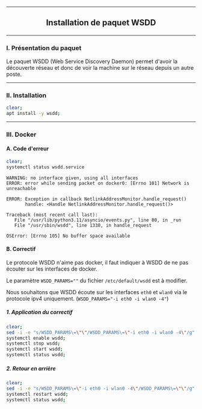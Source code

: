 ------------------------------------------------------------------------------------------------------------------------------------------------
## <p align='center'> Installation de paquet WSDD </p>

------------------------------------------------------------------------------------------------------------------------------------------------
### I. Présentation du paquet
Le paquet WSDD (Web Service Discovery Daemon) permet d'avoir la découverte réseau et donc de voir la machine sur le réseau depuis un autre poste.

------------------------------------------------------------------------------------------------------------------------------------------------
### II. Installation 
```bash
clear;
apt install -y wsdd;
```

------------------------------------------------------------------------------------------------------------------------------------------------
### III. Docker
#### A. Code d'erreur
```bash
clear;
systemctl status wsdd.service
```

```
WARNING: no interface given, using all interfaces
ERROR: error while sending packet on docker0: [Errno 101] Network is unreachable

ERROR: Exception in callback NetlinkAddressMonitor.handle_request()
       handle: <Handle NetlinkAddressMonitor.handle_request()>

Traceback (most recent call last):
   File "/usr/lib/python3.11/asyncio/events.py", line 80, in _run
   File "/usr/sbin/wsdd", line 1330, in handle_request

OSError: [Errno 105] No buffer space available
```


#### B. Correctif
Le protocole WSDD n'aime pas docker, il faut indiquer à WSDD de ne pas écouter sur les interfaces de docker.

Le paramètre `WSDD_PARAMS=""` du fichier `/etc/default/wsdd` est à modifier.

Nous souhaitons que WSDD écoute sur les interfaces `eth0` et `wlan0` via le protocole ipv4 uniquement. (`WSDD_PARAMS="-i eth0 -i wlan0 -4"`)

##### 1. Application du correctif
```bash
clear;
sed -i -e "s/WSDD_PARAMS\=\"\"/WSDD_PARAMS\=\"-i eth0 -i wlan0 -4\"/g" /etc/default/wsdd;
systemctl enable wsdd;
systemctl stop wsdd;
systemctl start wsdd;
systemctl status wsdd;
```

##### 2. Retour en arrière
```bash
clear;
sed -i -e "s/WSDD_PARAMS\=\"-i eth0 -i wlan0 -4\"/WSDD_PARAMS\=\"\"/g" /etc/default/wsdd;
systemctl restart wsdd;
systemctl status wsdd;
```
